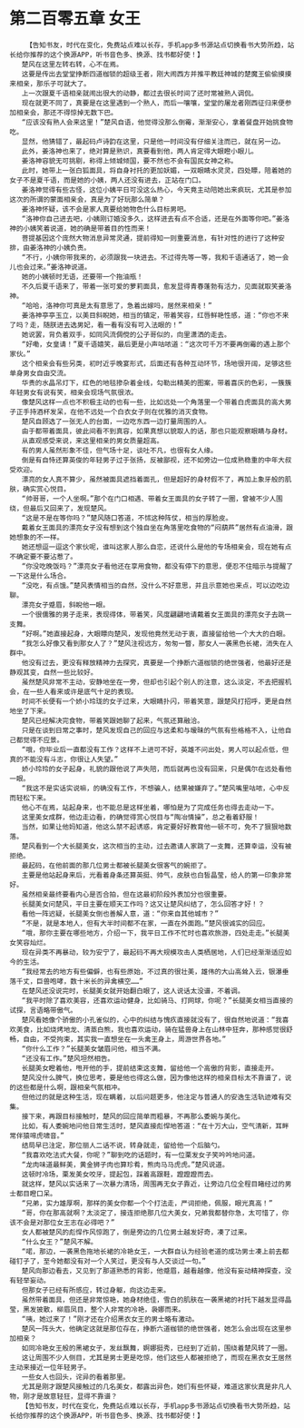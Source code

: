 # 第二百零五章 女王
        【告知书友，时代在变化，免费站点难以长存，手机app多书源站点切换看书大势所趋，站长给你推荐的这个换源APP，听书音色多、换源、找书都好使！】
       楚风在这里左转右转，心不在焉。
       这要是传出去堂堂挣断四道枷锁的超级王者，刚大闹西方并推平教廷神城的楚魔王偷偷摸摸来相亲，那乐子可就大了。
       上一次跟夏千语相亲就闹出很大的动静，都过去很长时间了还时常被熟人调侃。
       现在就更不同了，真要是在这里遇到一个熟人，而后一嚷嚷，堂堂的屠龙者刚西征归来便参加相亲会，那还不得惊掉无数下巴。
       “应该没有熟人会来这里！”楚风自语，他觉得没那么倒霉，渐渐安心，拿着餐盘开始挑食物吃。
       显然，他猜错了，最起码卢诗韵在这里，只是他一时间没有仔细关注而已，就在另一边。
       此外，姜洛神也来了，绝对算是熟识，真要看到他，两人肯定得大眼瞪小眼儿。
       姜洛神容貌无可挑剔，称得上倾城倾国，要不然也不会有国民女神之称。
       此时，她带上一张白狐面具，将自身衬托的更加妖媚，一双眼睛水灵灵，四处瞟，陪着她的女子不是夏千语，而是她的小姨，两人还没有进去，正站在门口。
       姜洛神觉得有些古怪，这位小姨平日可没这么热心，今天竟主动陪她出来疯玩，尤其是参加这次的所谓的蒙面相亲会，真是为了好玩那么简单？
       姜洛神怀疑，该不会是家人真要给她物色什么目标男吧。
       “洛神你自己进去吧，小姨刚订婚没多久，这样进去有点不合适，还是在外面等你吧。”姜洛神的小姨笑着说道，她的确是带着目的性而来！
       菩提基因这个庞然大物消息异常灵通，提前得知一则重要消息，有针对性的进行了这种安排，由姜洛神的小姨负责。
       “不行，小姨你带我来的，必须跟我一块进去。不过得先等一等，我和千语通话了，她一会儿也会过来。”姜洛神说道。
       她的小姨顿时无语，还要带一个拖油瓶！
       不久后夏千语来了，带着一张可爱的萝莉面具，愈发显得青春蓬勃有活力，见面就取笑姜洛神。
       “哈哈，洛神你可真是太有意思了，急着出嫁吗，居然来相亲！”
       姜洛神亭亭玉立，以美目斜睨她，相当的镇定，带着笑容，红唇鲜艳性感，道：“你也不来了吗？走，随朕进去选男妃，看一看有没有可入法眼的！”
       她说罢，背负着双手，如同风流倜傥的公子哥似的，向里潇洒的走去。
       “好嘞，女皇请！”夏千语嬉笑，最后更是小声咕哝道：“这次可千万不要再倒霉的遇上那个家伙。”
       这个相亲会有些另类，初时近乎晚宴形式，后面还有各种互动环节，场地很开阔，足够这些单身男女自由交流。
       华贵的水晶吊灯下，红色的地毯掺杂着金线，勾勒出精美的图案，带着喜庆的色彩，一簇簇年轻男女有说有笑，相亲会现场气氛很浓。
       像楚风这样一点也不积极主动的也有一些，比如远处一个角落里一个带着白虎面具的高大男子正手持酒杯发呆，在他不远处一个白衣女子则在优雅的消灭食物。
       楚风自顾选了一张无人的台面，一边吃东西一边打量周围的人。
       由于都带着面具，彼此间看不到真容，如果真想以貌取人的话，那也只能观察眼睛与身材。
       从直观感受来说，来这里相亲的男女质量超高。
       有的男人虽然形象不佳，但气场十足，谈吐不凡，也很有女人缘。
       倒是有自恃还算英俊的年轻男子过于张扬，反被鄙视，还不如旁边一位成熟稳重的中年大叔受欢迎。
       漂亮的女人真不算少，虽然被面具遮挡着面孔，但是超好的身材假不了，再加上象牙般的肌肤，确实赏心悦目。
       “帅哥哥，一个人坐啊。”那个在门口相遇、带着女王面具的女子转了一圈，曾被不少人围绕，但最后又回来了，发现楚风。
       “这是不是在等你吗？”楚风随口答道，不怵这种阵仗，相当的厚脸皮。
       戴着女王面具的漂亮女子没有想到这个独自坐在角落里吃食物的“闷葫芦”居然有点油滑，跟她想象的不一样。
       她还想逗一逗这个家伙呢，谁叫这家人那么自恋，还说什么是他的专场相亲会，现在她有点不确定要不要沾惹了。
       “你没吃晚饭吗？”漂亮女子看他还在享用食物，都没有停下的意思，便忍不住暗示与提醒了一下这是什么场合。
       “没吃，有点饿。”楚风表情相当的自然，没什么不好意思，并且示意她也来点，可以边吃边聊。
       漂亮女子蹙眉，斜睨他一眼。
       一个很儒雅的男子走来，表现得体，带着笑，风度翩翩地请戴着女王面具的漂亮女子去跳一支舞。
       “好啊。”她直接起身，大眼瞟向楚风，发现他竟然无动于衷，直接留给他一个大大的白眼。
       “我怎么好像又看到那女人了？”楚风注视远方，匆匆一瞥，那女人一袭黑色长裙，消失在人群中。
       他没有过去，更没有释放精神力去探究，真要是一个挣断六道枷锁的绝世强者，他最好还是静观其变，自然一些比较好。
       虽然楚风非常不主动，安静地坐在一旁，但却也引起个别人的注意，这么淡定，不去把握机会，在一些人看来或许是底气十足的表现。
       时间不长便有一个娇小玲珑的女子过来，大眼睛扑闪，带着笑意，跟楚风打招呼，更是自然地坐了下来。
       楚风已经解决完食物，带着笑跟她聊了起来，气氛还算融洽。
       只是在谈到日常之事时，楚风发现自己的回应与这柔和与暧昧的气氛有些格格不入，让他自己都觉得不应景。
       “哦，你毕业后一直都没有工作？这样不上进可不好，英雄不问出处，男人可以起点低，但真的不能没有斗志，你很让人失望。”
       娇小玲玲的女子起身，礼貌的跟他说了声失陪，而后就再也没有回来，只是偶尔在远处看他一眼。
       “我这不是实话实说嘛，的确没有工作，不想骗人，结果被嫌弃了。”楚风嘴里咕哝，心中反而轻松下来。
       他心不在焉，站起身来，也不能总是这样坐着，哪怕是为了完成任务也得去走动一下。
       这里美女成群，他边走边看，的确觉得赏心悦目与“陶冶情操”，总之看着舒服！
       当然，如果让他妈知道，他这么禁不起诱惑，肯定要好好教育他一顿不可，免不了狠狠地数落。
       楚风看到一个大长腿美女，这次相当的主动，过去邀请人家跳了一支舞，还算幸运，没有被拒绝。
       最起码，在他前面的那几位男士都被长腿美女很客气的婉拒了。
       主要是他站起身来后，光看着身条还算英挺、帅气，皮肤也白皙晶莹，给人的第一印象非常好。
       虽然相亲最终要看内心是否合拍，但在这最初阶段外表加分也很重要。
       长腿美女问楚风，平日主要在顺天工作吗？这又让楚风纠结了，怎么回答才好！？
       看他一阵迟疑，长腿美女倒也善解人意，道：“你来自其他城市？”
       “不是，就是本地人，但有大半时间都不在家，一直在外面跑。”楚风很诚实的回应。
       “哦，那你主要在哪些地方，介绍一下，我平日工作不忙时也喜欢旅游，四处走走。”长腿美女笑容灿烂。
       现在异类不再暴动，较为安宁了，最起码不再大规模攻击人类栖居地，人们已经渐渐适应如今的生活。
       “我经常去的地方有些偏僻，也有些原始，不过真的很壮美，雄伟的大山高耸入云，银瀑垂落千丈，巨兽咆哮，数十米长的异禽横空……”
       在楚风还没说完时，长腿美女就开始翻白眼了，这人说话太没谱，不着调。
       “我平时除了喜欢美容，还喜欢运动健身，比如骑马、打网球，你呢？”长腿美女相当直接的试探，言语略带傲气。
       楚风看她像个骄傲的小孔雀似的，心中的纠结与愧疚直接就没有了，很自然地说道：“我喜欢美食，比如烧烤地龙、清蒸白熊，我也喜欢运动，骑在猛兽身上在山林中狂奔，那种感觉很舒畅，自由，不受拘束，其实我一直想坐在一头禽王身上，周游世界各地。”
       “你什么工作？”长腿美女皱眉问他，相当不满。
       “还没有工作。”楚风坦然相告。
       长腿美女瞪着他，甩开他的手，提前结束这支舞，留给他一个高傲的背影，直接走开。
       楚风没什么脾气，换位思考，要是他也得这么做，因为像他这样的相亲目标太不靠谱了，说的这些都是什么啊，跟相亲气氛相冲。
       但他过的就是这种生活，现在瞒着，以后问题更多，他注定与普通人的安逸生活轨迹难有交集。
       接下来，再跟目标接触时，楚风的回应简单而粗暴，不再那么委婉与美化。
       比如，有人委婉地问他日常生活时，楚风直接彪悍地答道：“在十万大山，空气清新，耳畔常伴猿啼虎啸音。”
       结局早已注定，那位丽人二话不说，转身就走，留给他一个后脑勺。
       “我喜欢吃法式大餐，你呢？”聊到吃的话题时，有一位栗发女子笑吟吟地问道。
       “龙肉味道最鲜美，黄金狮子肉也算珍肴，熊肉马马虎虎。”楚风说道。
       这顿时冷场，栗发美女咬牙，提起包，踩着高跟鞋，蹬蹬蹬而去。
       就这样，楚风以实话来了一次暴力清场，周围再无女子靠近，让旁边几位全程目睹经过的男士都目瞪口呆。
       “兄弟，实力雄厚啊，那样的美女你都一个个打法走，严词拒绝，佩服，眼光真高！”
       “哥，你在那高就啊？太淡定了，接连拒绝那几位大美女，兄弟我都替你急，太可惜了，你该不会是对那位女王志在必得吧？”
       女人都被楚风的彪悍作风惊跑了，倒是旁边的几位男士越发好奇，凑了过来。
       “什么女王？”楚风不解。
       “喏，那边，一袭黑色拖地长裙的冷艳女王，一大群自认为经验老道的成功男士凑上前去都碰钉子了，至今她都没有对一个人笑过，更没有与人交谈过一句。”
       楚风向那边看去，又见到了那道熟悉的背影，他蹙眉，越看越像，他没有妄动精神探查，没有轻举妄动。
       但那女子已经有所感应，转过身躯，向这边走来。
       虽然带着面具，但还是非常惊艳，她身材绝佳，雪白的肌肤在一袭黑裙的衬托下越发显得晶莹，黑发披散，柳眉凤目，整个人非常的冷艳，袅娜而来。
       “咦，她过来了！”刚才还在介绍黑衣女王的男士略有激动。
       楚风一阵头大，他确定这就是那位存在，挣断六道枷锁的绝世强者，她怎么会出现在这里参加相亲？
       如同冷艳女王般的黑裙女子，发丝飘舞，婀娜挺秀，已经到了近前，围绕着楚风转了一圈。
       这让周围不少人侧目，尤其是男士更是吃惊，他们这些人都被拒绝了，而现在黑衣女王居然主动来接近一位年轻男子。
       一些女人也回头，诧异的看着那里。
       尤其是刚才跟楚风接触过的几名美女，都露出异色，她们有些怀疑，难道这家伙真是非凡人物，刚才是故意轻狂，显得不靠谱？
       【告知书友，时代在变化，免费站点难以长存，手机app多书源站点切换看书大势所趋，站长给你推荐的这个换源APP，听书音色多、换源、找书都好使！】